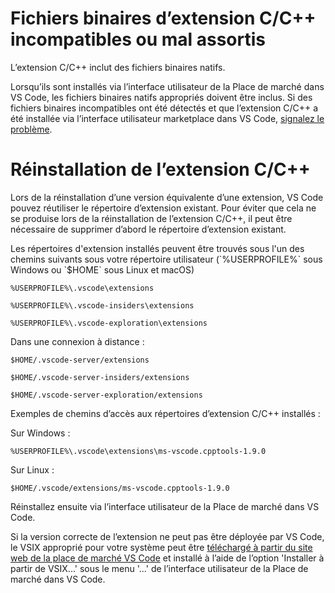 <html><head></head><body><h1 data-loc-id="incompatible.extension.heading">Fichiers binaires d’extension C/C++ incompatibles ou mal assortis</h1>

<p data-loc-id="incompat.extension.text1">L’extension C/C++ inclut des fichiers binaires natifs.</p>

<p data-loc-id="incompat.extension.text2">Lorsqu’ils sont installés via l’interface utilisateur de la Place de marché dans VS Code, les fichiers binaires natifs appropriés doivent être inclus.  Si des fichiers binaires incompatibles ont été détectés et que l’extension C/C++ a été installée via l’interface utilisateur marketplace dans VS Code, <a href="https://github.com/microsoft/vscode/issues/new?assignees=&amp;labels=&amp;template=bug_report.md" data-loc-id="bug.report.link.title">signalez le problème</a>.</p>

<h1 data-loc-id="reinstalling.extension.heading">Réinstallation de l’extension C/C++</h1>

<p data-loc-id="reinstall.extension.text1">Lors de la réinstallation d’une version équivalente d’une extension, VS Code pouvez réutiliser le répertoire d’extension existant. Pour éviter que cela ne se produise lors de la réinstallation de l’extension C/C++, il peut être nécessaire de supprimer d’abord le répertoire d’extension existant.</p>

<p data-loc-id="reinstall.extension.text2">Les répertoires d'extension installés peuvent être trouvés sous l'un des chemins suivants sous votre répertoire utilisateur (`%USERPROFILE%` sous Windows ou `$HOME` sous Linux et macOS)</p>

<pre><code class="lang-bash">%USERPROFILE%\.vscode\extensions</code></pre>
<pre><code class="lang-bash">%USERPROFILE%\.vscode-insiders\extensions</code></pre>
<pre><code class="lang-bash">%USERPROFILE%\.vscode-exploration\extensions</code></pre>

<p data-loc-id="reinstall.extension.text3">Dans une connexion à distance&nbsp;:</p>
<pre><code class="lang-bash">$HOME/.vscode-server/extensions</code></pre>
<pre><code class="lang-bash">$HOME/.vscode-server-insiders/extensions</code></pre>
<pre><code class="lang-bash">$HOME/.vscode-server-exploration/extensions</code></pre>

<p data-loc-id="reinstall.extension.text4">Exemples de chemins d’accès aux répertoires d’extension C/C++ installés&nbsp;:</p>

<p data-loc-id="reinstall.extension.text5">Sur Windows&nbsp;:</p>
<pre><code class="lang-bash">%USERPROFILE%\.vscode\extensions\ms-vscode.cpptools-1.9.0</code></pre>

<p data-loc-id="reinstall.extension.text6">Sur Linux&nbsp;:</p>
<pre><code class="lang-bash">$HOME/.vscode/extensions/ms-vscode.cpptools-1.9.0</code></pre>

<p data-loc-id="reinstall.extension.text7">Réinstallez ensuite via l’interface utilisateur de la Place de marché dans VS Code.</p>

<p data-loc-id="reinstall.extension.text8">Si la version correcte de l’extension ne peut pas être déployée par VS Code, le VSIX approprié pour votre système peut être <a href="https://marketplace.visualstudio.com/items?itemName=ms-vscode.cpptools" data-loc-id="download.vsix.link.title">téléchargé à partir du site web de la place de marché VS Code</a> et installé à l’aide de l’option 'Installer à partir de VSIX...' sous le menu '...' de l’interface utilisateur de la Place de marché dans VS Code.</p>
</body></html>